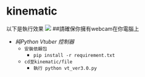 # **kinematic**
以下是執行效果
![](fig/Demo.gif)
##請確保你擁有webcam在你電腦上
* *純Python Vtuber 控制器*
  * `安裝依賴包`
    * `pip install -r requirement.txt`
  * `cd至kinematic/file`
    * `執行 python vt_ver3.0.py`

  